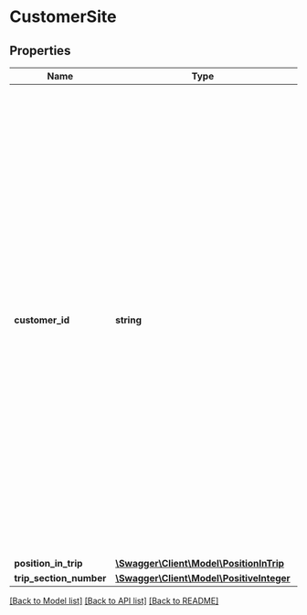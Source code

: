 # CustomerSite

## Properties
Name | Type | Description | Notes
------------ | ------------- | ------------- | -------------
**customer_id** | **string** | ID of the customer that can be set to link several customer sites with different opening intervals. Customer sites with the same customer ID may only differ in the location ID and in the opening intervals. Otherwise an exception is thrown. If successive stops at customer sites share the same customer ID, the service time per stop of the site and of the vehicle are only considered at the first stop of the sequence. | [optional] 
**position_in_trip** | [**\Swagger\Client\Model\PositionInTrip**](PositionInTrip.md) |  | [optional] 
**trip_section_number** | [**\Swagger\Client\Model\PositiveInteger**](PositiveInteger.md) |  | [optional] 

[[Back to Model list]](../../README.md#documentation-for-models) [[Back to API list]](../../README.md#documentation-for-api-endpoints) [[Back to README]](../../README.md)

